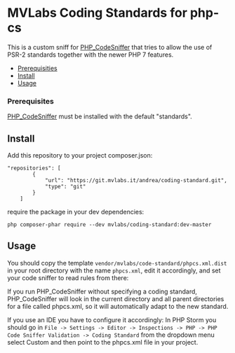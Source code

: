 # MVLabs Coding Standards for php-cs

This is a custom sniff for [PHP_CodeSniffer](http://pear.php.net/PHP_CodeSniffer) that tries to allow the use of PSR-2 standards together with the newer PHP 7 features.

- [Prerequisities](#prerequisities)
- [Install](#install)
- [Usage](#usage)


### Prerequisites

[PHP_CodeSniffer](http://pear.php.net/PHP_CodeSniffer) must be installed with the default "standards".

## Install

Add this repository to your project composer.json:
~~~~
"repositories": [
        {
            "url": "https://git.mvlabs.it/andrea/coding-standard.git",
            "type": "git"
        }
    ]
~~~~

require the package in your dev dependencies:
~~~~
php composer-phar require --dev mvlabs/coding-standard:dev-master
~~~~


## Usage
You should copy the template `vendor/mvlabs/code-standard/phpcs.xml.dist`
in your root directory with the name `phpcs.xml`, edit it accordingly, and set your code sniffer to read rules from there:

If you run PHP_CodeSniffer without specifying a coding standard, 
PHP_CodeSniffer will look in the current directory and all parent directories for a file called phpcs.xml, so it will automatically adapt to the new standard.

If you use an IDE you have to configure it accordingly:
In PHP Storm you should go in `File -> Settings -> Editor -> Inspections -> PHP -> PHP Code Sniffer Validation -> Coding Standard`
from the dropdown menu select Custom and then point to the phpcs.xml file in your project.




